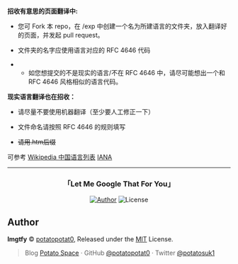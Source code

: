 **招收有意思的页面翻译中:**

- 您可 Fork 本 repo，在 /exp 中创建一个名为所建语言的文件夹，放入翻译好的页面，并发起 pull request。

- 文件夹的名字应使用语言对应的 RFC 4646 代码
- - 如您想提交的不是现实的语言/不在 RFC 4646 中，请尽可能想出一个和 RFC 4646 风格相似的语言代码。

**现实语言翻译也在招收：**

- 请尽量不要使用机器翻译（至少要人工修正一下）

- 文件命名请按照 RFC 4646 的规则填写

- ~~请用.htm后缀~~

可参考 [Wikipedia 中国语言列表](https://zh.wikipedia.org/wiki/%E4%B8%AD%E5%9B%BD%E8%AF%AD%E8%A8%80%E5%88%97%E8%A1%A8) [IANA](http://www.iana.org/assignments/language-subtag-registry/language-subtag-registry)

---

<h3 align="center"> 「Let Me Google That For You」</h3>

<p align="center">
<a href="https://intoyour.space"><img alt="Author" src="https://img.shields.io/badge/Author-potatopotat0-blue.svg?style=flat-square"></a>
<img alt="License" src="https://img.shields.io/github/license/potatopotat0/lmgtfy.svg?style=flat-square"/>
</p>

## Author

**lmgtfy** © [potatopotat0](https://github.com/potatopotat0), Released under the [MIT](./LICENSE) License.<br>

> Blog [Potato Space](https://intoyour.space) · GitHub [@potatopotat0](https://github.com/potatopotat0) · Twitter [@potatosuk1](https://twitter.com/potatosuk1)